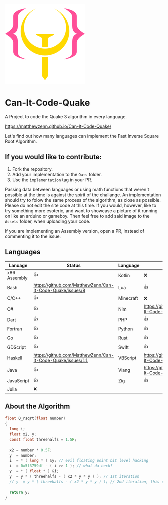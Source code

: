 ![logo.png](Assets/logo.png)
# Can-It-Code-Quake
A Project to code the Quake 3 algorithm in every language.

<https://matthewzenn.github.io/Can-It-Code-Quake/>

Let's find out how many languages can implement the Fast Inverse Square Root Algorithm. 

## If you would like to contribute:
 1. Fork the repository.
 2. Add your implementation to the ```Oats``` folder.
 3. Use the ```implementation``` tag in your PR.
 
 Passing data between languages or using math functions that weren't possible at the time is against the spirit of the challange. An implementation should try to folow the same process of the algorithm, as close as possible. Please do not edit the site code at this time. If you would, however, like to try something  more esoteric, and want to showcase a picture of it running on like an arduino or gameboy. Then feel free to add said image to the ```Assets``` folder, when uploading your code.

 If you are implementing an Assembly version, open a PR, instead of commenting it to the issue.

## Languages
| Lanuage | Status | Language | Status |
|----|----|----|----|
| x86 Assembly | :+1: | Kotlin | :x: |
| Bash | https://github.com/MatthewZenn/Can-It-Code-Quake/issues/8 | Lua | :+1: |
| C/C++ | :+1: | Minecraft | :x: |
| C# | :+1: | Nim | https://github.com/MatthewZenn/Can-It-Code-Quake/issues/7 |
| Dart | :+1: | PHP | :+1: |
| Fortran | :+1: | Python | :+1: |
| Go | :+1: | Rust | :+1: |
| GDScript | :+1: | Swift | :+1: |
| Haskell | https://github.com/MatthewZenn/Can-It-Code-Quake/issues/11 | VBScript | https://github.com/MatthewZenn/Can-It-Code-Quake/issues/8 |
| Java | :+1: | Vlang | https://github.com/MatthewZenn/Can-It-Code-Quake/issues/7 |
| JavaScript | :+1: | Zig | :+1: |
| Julia | :x: |  |  |

## About the Algorithm
```c 
float Q_rsqrt(float number)
{
  long i;
  float x2, y;
  const float threehalfs = 1.5F;

  x2 = number * 0.5F;
  y  = number;
  i  = * ( long * ) &y; // evil floating point bit level hacking
  i  = 0x5f3759df - ( i >> 1 ); // what da heck?
  y  = * ( float * ) &i;
  y  = y * ( threehalfs - ( x2 * y * y ) ); // 1st iteration
  // y  = y * ( threehalfs - ( x2 * y * y ) ); // 2nd iteration, this can be removed

  return y;
}
```
